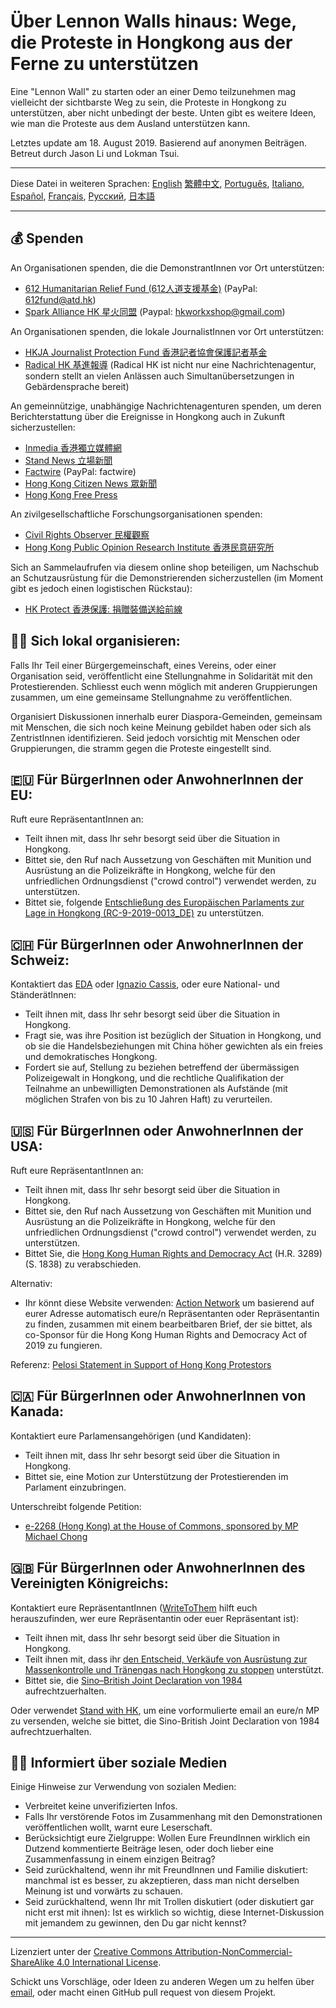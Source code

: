 # Über Lennon Walls hinaus: Wege, die Proteste in Hongkong aus der Ferne zu unterstützen

Eine "Lennon Wall" zu starten oder an einer Demo teilzunehmen mag vielleicht der sichtbarste Weg zu sein, die Proteste in Hongkong zu unterstützen, aber nicht unbedingt der beste. Unten gibt es weitere Ideen, wie man die Proteste aus dem Ausland unterstützen kann.

Letztes update am 18. August 2019. Basierend auf anonymen Beiträgen. Betreut durch Jason Li und Lokman Tsui.

---

Diese Datei in weiteren Sprachen: [English](Readme.md) [繁體中文](README-繁體中文.md), [Português](README-Portugues.md), [Italiano](README-Italiano.md), [Español](README-Español.md), [Français](README-Francais.md), [Русский](README-Russian.md), [日本語](README-Japanese.md)

---

## 💰 Spenden

An Organisationen spenden, die die DemonstrantInnen vor Ort unterstützen:

- [612 Humanitarian Relief Fund (612人道支援基金)](https://www.facebook.com/612Fund/) (PayPal: 612fund@atd.hk)
- [Spark Alliance HK 星火同盟](https://www.facebook.com/sparkalliancehk/posts/2042900022663786) (Paypal: hkworkxshop@gmail.com)

An Organisationen spenden, die lokale JournalistInnen vor Ort unterstützen:

- [HKJA Journalist Protection Fund 香港記者協會保護記者基金](https://gogetfunding.com/hkjaraisefund/)
- [Radical HK 基進報導](https://radicalhk.com/about/donation/) (Radical HK ist nicht nur eine Nachrichtenagentur, sondern stellt an vielen Anlässen auch Simultanübersetzungen in Gebärdensprache bereit)

An gemeinnützige, unabhängige Nachrichtenagenturen spenden, um deren Berichterstattung über die Ereignisse in Hongkong auch in Zukunft sicherzustellen:

- [Inmedia 香港獨立媒體網](http://www.inmediahk.net/donate) 
- [Stand News 立場新聞](https://mystand.thestandnews.com/) 
- [Factwire](https://www.factwire.org/backus/) (PayPal: factwire)
- [Hong Kong Citizen News 眾新聞](https://www.hkcnews.com/aboutus/)
- [Hong Kong Free Press](https://www.hongkongfp.com/support-hkfp/)

An zivilgesellschaftliche Forschungsorganisationen spenden:

- [Civil Rights Observer 民權觀察](https://www.hkcro.org/fundraising/)
- [Hong Kong Public Opinion Research Institute 香港民意研究所](https://www.pori.hk/donation) 

Sich an Sammelaufrufen via diesem online shop beteiligen, um Nachschub an Schutzausrüstung für die Demonstrierenden sicherzustellen (im Moment gibt es jedoch einen logistischen Rückstau):

- [HK Protect 香港保護: 捐贈裝備送給前線](https://hkprotect.org/shop/%e4%bf%9d%e8%ad%b7%e8%a3%9d%e5%82%99/%e6%8d%90%e8%b4%88%e8%a3%9d%e5%82%99%e9%80%81%e7%b5%a6%e5%89%8d%e7%b7%9a/)

## 🧓🏻 Sich lokal organisieren:

Falls Ihr Teil einer Bürgergemeinschaft, eines Vereins, oder einer Organisation seid, veröffentlicht eine Stellungnahme in Solidarität mit den Protestierenden. Schliesst euch wenn möglich mit anderen Gruppierungen zusammen, um eine gemeinsame Stellungnahme zu veröffentlichen.

Organisiert Diskussionen innerhalb eurer Diaspora-Gemeinden, gemeinsam mit Menschen, die sich noch keine Meinung gebildet haben oder sich als ZentristInnen identifizieren. Seid jedoch vorsichtig mit Menschen oder Gruppierungen, die stramm gegen die Proteste eingestellt sind.

## 🇪🇺 Für BürgerInnen oder AnwohnerInnen der EU:

Ruft eure RepräsentantInnen an:

- Teilt ihnen mit, dass Ihr sehr besorgt seid über die Situation in Hongkong.
- Bittet sie, den Ruf nach Aussetzung von Geschäften mit Munition und Ausrüstung an die Polizeikräfte in Hongkong, welche für den unfriedlichen Ordnungsdienst ("crowd control") verwendet werden, zu unterstützen. 
- Bittet sie, folgende [Entschließung des Europäischen Parlaments zur Lage in Hongkong (RC-9-2019-0013_DE)](https://www.europarl.europa.eu/doceo/document/RC-9-2019-0013_DE.html) zu unterstützen.

## 🇨🇭 Für BürgerInnen oder AnwohnerInnen der Schweiz:

Kontaktiert das [EDA](https://www.eda.admin.ch/eda/de/home/das-eda/kontaktformular.html) oder [Ignazio Cassis](https://twitter.com/ignaziocassis), oder eure National- und StänderätInnen:

- Teilt ihnen mit, dass Ihr sehr besorgt seid über die Situation in Hongkong.
- Fragt sie, was ihre Position ist bezüglich der Situation in Hongkong, und ob sie die Handelsbeziehungen mit China höher gewichten als ein freies und demokratisches Hongkong. 
- Fordert sie auf, Stellung zu beziehen betreffend der übermässigen Polizeigewalt in Hongkong, und die rechtliche Qualifikation der Teilnahme an unbewilligten Demonstrationen als Aufstände (mit möglichen Strafen von bis zu 10 Jahren Haft) zu verurteilen. 

## 🇺🇸 Für BürgerInnen oder AnwohnerInnen der USA:

Ruft eure RepräsentantInnen an:

- Teilt ihnen mit, dass Ihr sehr besorgt seid über die Situation in Hongkong.
- Bittet sie, den Ruf nach Aussetzung von Geschäften mit Munition und Ausrüstung an die Polizeikräfte in Hongkong, welche für den unfriedlichen Ordnungsdienst ("crowd control") verwendet werden, zu unterstützen.
- Bittet Sie, die [Hong Kong Human Rights and Democracy Act](https://www.rubio.senate.gov/public/_cache/files/7030f464-ac78-4af9-a5d1-55151ca3b6f8/C89816EECDFDE0D75FB8EC98DDEC4803.mdm19812.pdf) (H.R. 3289) (S. 1838) zu verabschieden. 

Alternativ:

- Ihr könnt diese Website verwenden: [Action Network](https://actionnetwork.org/letters/co-sponsor-hong-kong-human-rights-and-democracy-act-of-2019) um basierend auf eurer Adresse automatisch eure/n Repräsentanten oder Repräsentantin zu finden, zusammen mit einem bearbeitbaren Brief, der sie bittet, als co-Sponsor für die Hong Kong Human Rights and Democracy Act of 2019 zu fungieren.

Referenz: [Pelosi Statement in Support of Hong Kong Protestors](https://www.speaker.gov/newsroom/8519-3/)

## 🇨🇦 Für BürgerInnen oder AnwohnerInnen von Kanada:

Kontaktiert eure Parlamensangehörigen (und Kandidaten):

- Teilt ihnen mit, dass Ihr sehr besorgt seid über die Situation in Hongkong.
- Bittet sie, eine Motion zur Unterstützung der Protestierenden im Parlament einzubringen.

Unterschreibt folgende Petition:

- [e-2268 (Hong Kong) at the House of Commons, sponsored by MP Michael Chong](https://petitions.ourcommons.ca/en/Petition/Details?Petition=e-2268)

## 🇬🇧 Für BürgerInnen oder AnwohnerInnen des Vereinigten Königreichs:

Kontaktiert eure RepräsentantInnen ([WriteToThem](https://www.writetothem.com/) hilft euch herauszufinden, wer eure Repräsentantin oder euer Repräsentant ist):

- Teilt ihnen mit, dass Ihr sehr besorgt seid über die Situation in Hongkong.
- Teilt ihnen mit, dass ihr [den Entscheid, Verkäufe von Ausrüstung zur Massenkontrolle und Tränengas nach Hongkong zu stoppen](https://www.theguardian.com/world/2019/jun/25/uk-halts-sales-of-teargas-to-hong-kong-amid-police-brutality-claims) unterstützt.
- Bittet sie, die [Sino–British Joint Declaration von 1984](https://en.wikipedia.org/wiki/Sino-British_Joint_Declaration) aufrechtzuerhalten. 

Oder verwendet [Stand with HK](https://petition.standwithhk.org/), um eine vorformulierte email an eure/n MP zu versenden, welche sie bittet, die Sino-British Joint Declaration von 1984 aufrechtzuerhalten.

## 🤳🏼 Informiert über soziale Medien

Einige Hinweise zur Verwendung von sozialen Medien:

- Verbreitet keine unverifizierten Infos.
- Falls Ihr verstörende Fotos im Zusammenhang mit den Demonstrationen veröffentlichen wollt, warnt eure Leserschaft. 
- Berücksichtigt eure Zielgruppe: Wollen Eure FreundInnen wirklich ein Dutzend kommentierte Beiträge lesen, oder doch lieber eine Zusammenfassung in einem einzigen Beitrag?
- Seid zurückhaltend, wenn ihr mit FreundInnen und Familie diskutiert: manchmal ist es besser, zu akzeptieren, dass man nicht derselben Meinung ist und vorwärts zu schauen.
- Seid zurückhaltend, wenn Ihr mit Trollen diskutiert (oder diskutiert gar nicht erst mit ihnen): Ist es wirklich so wichtig, diese Internet-Diskussion mit jemandem zu gewinnen, den Du gar nicht kennst?

---

Lizenziert unter der [Creative Commons Attribution-NonCommercial-ShareAlike 4.0 International License](http://creativecommons.org/licenses/by-nc-sa/4.0/).

Schickt uns Vorschläge, oder Ideen zu anderen Wegen um zu helfen über [email](mailto:hi@hongkonggong.com), oder macht einen GitHub pull request von diesem Projekt.
